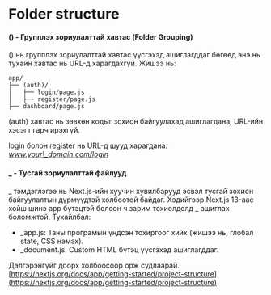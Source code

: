 # Folder structure

#### () - Групплэх зориулалттай хавтас (Folder Grouping)

() нь групплэх зориулалттай хавтас үүсгэхэд ашиглагддаг бөгөөд энэ нь тухайн хавтас нь URL-д харагдахгүй. Жишээ нь:

```
app/
├── (auth)/
│   ├── login/page.js
│   ├── register/page.js
├── dashboard/page.js
```

(auth) хавтас нь зөвхөн кодыг зохион байгуулахад ашиглагдана, URL-ийн хэсэгт гарч ирэхгүй.

&#x20;login болон register нь URL-д шууд харагдана: _www.your\_domain.com/login_



#### \_ - Тусгай зориулалттай файлууд

\_ тэмдэглэгээ нь Next.js-ийн хуучин хувилбарууд эсвэл тусгай зохион байгуулалтын дүрмүүдтэй холбоотой байдаг. Хэдийгээр Next.js 13-аас хойш шинэ app бүтэцтэй болсон ч зарим тохиолдолд \_ ашиглах боломжтой. Тухайлбал:

* \_app.js: Таны програмын үндсэн тохиргоог хийх (жишээ нь, глобал state, CSS нэмэх).
* \_document.js: Custom HTML бүтэц үүсгэхэд ашиглагддаг.



Дэлгэрэнгүйг доорх холбоосоор орж судлаарай.\
[https://nextjs.org/docs/app/getting-started/project-structure](https://nextjs.org/docs/app/getting-started/project-structure)
